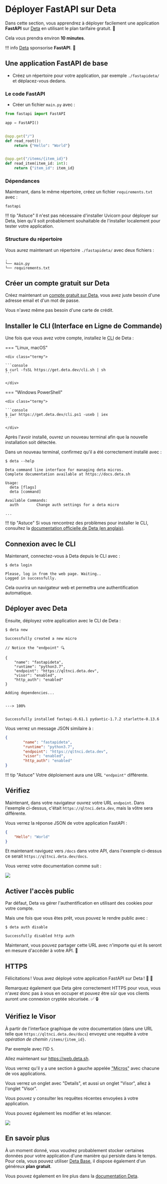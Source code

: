 # Déployer FastAPI sur Deta

Dans cette section, vous apprendrez à déployer facilement une application **FastAPI** sur <a href="https://www.deta.
sh/?ref=fastapi" class="external-link" target="_blank">Deta</a> en utilisant le plan tarifaire gratuit. 🎁

Cela vous prendra environ **10 minutes**.

!!! info
    <a href="https://www.deta.sh/?ref=fastapi" class="external-link" target="_blank">Deta</a> sponsorise **FastAPI**. 🎉

## Une application **FastAPI** de base

* Créez un répertoire pour votre application, par exemple `./fastapideta/` et déplacez-vous dedans.

### Le code FastAPI

* Créer un fichier `main.py` avec :

```Python
from fastapi import FastAPI

app = FastAPI()


@app.get("/")
def read_root():
    return {"Hello": "World"}


@app.get("/items/{item_id}")
def read_item(item_id: int):
    return {"item_id": item_id}
```

### Dépendances

Maintenant, dans le même répertoire, créez un fichier `requirements.txt` avec :

```text
fastapi
```

!!! tip "Astuce"
    Il n'est pas nécessaire d'installer Uvicorn pour déployer sur Deta, bien qu'il soit probablement souhaitable de l'installer localement pour tester votre application.

### Structure du répertoire

Vous aurez maintenant un répertoire `./fastapideta/` avec deux fichiers :

```
.
└── main.py
└── requirements.txt
```

## Créer un compte gratuit sur Deta

Créez maintenant un <a href="https://www.deta.sh/?ref=fastapi" class="external-link" target="_blank">compte gratuit
sur Deta</a>, vous avez juste besoin d'une adresse email et d'un mot de passe.

Vous n'avez même pas besoin d'une carte de crédit.

## Installer le CLI (Interface en Ligne de Commande)

Une fois que vous avez votre compte, installez le  <abbr title="Command Line Interface application">CLI</abbr> de Deta :

=== "Linux, macOS"

    <div class="termy">

    ```console
    $ curl -fsSL https://get.deta.dev/cli.sh | sh
    ```

    </div>

=== "Windows PowerShell"

    <div class="termy">

    ```console
    $ iwr https://get.deta.dev/cli.ps1 -useb | iex
    ```

    </div>

Après l'avoir installé, ouvrez un nouveau terminal afin que la nouvelle installation soit détectée.

Dans un nouveau terminal, confirmez qu'il a été correctement installé avec :

<div class="termy">

```console
$ deta --help

Deta command line interface for managing deta micros.
Complete documentation available at https://docs.deta.sh

Usage:
  deta [flags]
  deta [command]

Available Commands:
  auth        Change auth settings for a deta micro

...
```

</div>

!!! tip "Astuce"
    Si vous rencontrez des problèmes pour installer le CLI, consultez la <a href="https://docs.deta. sh/docs/micros/getting_started?ref=fastapi" class="external-link" target="_blank">documentation officielle de Deta (en anglais)</a>.

## Connexion avec le CLI

Maintenant, connectez-vous à Deta depuis le CLI avec :

<div class="termy">

```console
$ deta login

Please, log in from the web page. Waiting..
Logged in successfully.
```

</div>

Cela ouvrira un navigateur web et permettra une authentification automatique.

## Déployer avec Deta

Ensuite, déployez votre application avec le CLI de Deta :

<div class="termy">

```console
$ deta new

Successfully created a new micro

// Notice the "endpoint" 🔍

{
    "name": "fastapideta",
    "runtime": "python3.7",
    "endpoint": "https://qltnci.deta.dev",
    "visor": "enabled",
    "http_auth": "enabled"
}

Adding dependencies...


---> 100%


Successfully installed fastapi-0.61.1 pydantic-1.7.2 starlette-0.13.6
```

</div>

Vous verrez un message JSON similaire à :

```JSON hl_lines="4"
{
        "name": "fastapideta",
        "runtime": "python3.7",
        "endpoint": "https://qltnci.deta.dev",
        "visor": "enabled",
        "http_auth": "enabled"
}
```

!!! tip "Astuce"
    Votre déploiement aura une URL `"endpoint"` différente.

## Vérifiez

Maintenant, dans votre navigateur ouvrez votre URL `endpoint`. Dans l'exemple ci-dessus, c'était
`https://qltnci.deta.dev`, mais la vôtre sera différente.

Vous verrez la réponse JSON de votre application FastAPI :

```JSON
{
    "Hello": "World"
}
```

Et maintenant naviguez vers `/docs` dans votre API, dans l'exemple ci-dessus ce serait `https://qltnci.deta.dev/docs`.

Vous verrez votre documentation comme suit :

<img src="/img/deployment/deta/image01.png">

## Activer l'accès public

Par défaut, Deta va gérer l'authentification en utilisant des cookies pour votre compte.

Mais une fois que vous êtes prêt, vous pouvez le rendre public avec :

<div class="termy">

```console
$ deta auth disable

Successfully disabled http auth
```

</div>

Maintenant, vous pouvez partager cette URL avec n'importe qui et ils seront en mesure d'accéder à votre API. 🚀

## HTTPS

Félicitations ! Vous avez déployé votre application FastAPI sur Deta ! 🎉 🍰

Remarquez également que Deta gère correctement HTTPS pour vous, vous n'avez donc pas à vous en occuper et pouvez être sûr que vos clients auront une connexion cryptée sécurisée. ✅ 🔒

## Vérifiez le Visor

À partir de l'interface graphique de votre documentation (dans une URL telle que `https://qltnci.deta.dev/docs`)
envoyez une requête à votre *opération de chemin* `/items/{item_id}`.

Par exemple avec l'ID `5`.

Allez maintenant sur <a href="https://web.deta.sh/" class="external-link" target="_blank">https://web.deta.sh</a>.

Vous verrez qu'il y a une section à gauche appelée <abbr title="ça vient de Micro(server)">"Micros"</abbr> avec chacune de vos applications.

Vous verrez un onglet avec "Details", et aussi un onglet "Visor", allez à l'onglet "Visor".

Vous pouvez y consulter les requêtes récentes envoyées à votre application.

Vous pouvez également les modifier et les relancer.

<img src="/img/deployment/deta/image02.png">

## En savoir plus

À un moment donné, vous voudrez probablement stocker certaines données pour votre application d'une manière qui
persiste dans le temps. Pour cela, vous pouvez utiliser <a href="https://docs.deta.sh/docs/base/py_tutorial?ref=fastapi" class="external-link" target="_blank">Deta Base</a>, il dispose également d'un généreux **plan gratuit**.

Vous pouvez également en lire plus dans la <a href="https://docs.deta.sh?ref=fastapi" class="external-link" target="_blank">documentation Deta</a>.
